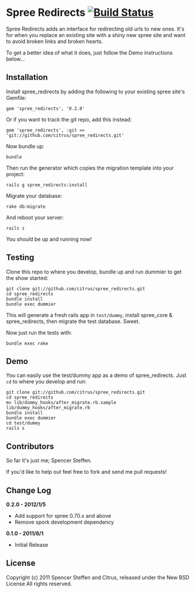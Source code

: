 # Spree Redirects [![Build Status](https://secure.travis-ci.org/citrus/spree_redirects.png)](http://travis-ci.org/citrus/spree_redirects)


Spree Redirects adds an interface for redirecting old urls to new ones. It's for when you replace an existing site with a shiny new spree site and want to avoid broken links and broken hearts. 

To get a better idea of what it does, just follow the Demo instructions below...


Installation
------------

Install spree_redirects by adding the following to your existing spree site's Gemfile:

    gem 'spree_redirects', '0.2.0'

Or if you want to track the git repo, add this instead:

    gem 'spree_redirects', :git => 'git://github.com/citrus/spree_redirects.git'

Now bundle up:

    bundle
    
Then run the generator which copies the migration template into your project:

    rails g spree_redirects:install
    
Migrate your database:

    rake db:migrate
    
And reboot your server:
  
    rails s
    
    
You should be up and running now!


Testing
-------

Clone this repo to where you develop, bundle up and run dummier to get the show started:

    git clone git://github.com/citrus/spree_redirects.git
    cd spree_redirects
    bundle install
    bundle exec dummier
  
This will generate a fresh rails app in `test/dummy`, install spree_core & spree_redirects, then migrate the test database. Sweet. 

Now just run the tests with:

    bundle exec rake    


Demo
----

You can easily use the test/dummy app as a demo of spree_redirects. Just `cd` to where you develop and run:
    
    git clone git://github.com/citrus/spree_redirects.git
    cd spree_redirects
    mv lib/dummy_hooks/after_migrate.rb.sample lib/dummy_hooks/after_migrate.rb
    bundle install
    bundle exec dummier
    cd test/dummy
    rails s
    

Contributors
------------

So far it's just me; Spencer Steffen. 

If you'd like to help out feel free to fork and send me pull requests!


Change Log
----------

**0.2.0 - 2012/1/5**

* Add support for spree 0.70.x and above
* Remove spork development dependency


**0.1.0 - 2011/6/1**

* Initial Release


License
-------

Copyright (c) 2011 Spencer Steffen and Citrus, released under the New BSD License All rights reserved.
